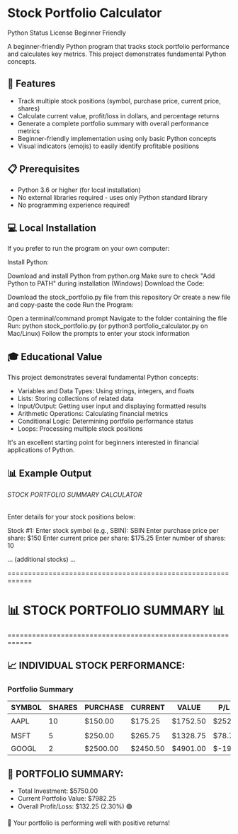 # Stock Portfolio Calculator
Python Status License Beginner Friendly

A beginner-friendly Python program that tracks stock portfolio performance and calculates key metrics. This project demonstrates fundamental Python concepts.

## 🌟 Features
* Track multiple stock positions (symbol, purchase price, current price, shares)
* Calculate current value, profit/loss in dollars, and percentage returns
* Generate a complete portfolio summary with overall performance metrics
* Beginner-friendly implementation using only basic Python concepts
* Visual indicators (emojis) to easily identify profitable positions


## 📋 Prerequisites
* Python 3.6 or higher (for local installation)
* No external libraries required - uses only Python standard library
* No programming experience required!

## 💻 Local Installation
If you prefer to run the program on your own computer:

Install Python:

Download and install Python from python.org
Make sure to check "Add Python to PATH" during installation (Windows)
Download the Code:

Download the stock_portfolio.py file from this repository
Or create a new file and copy-paste the code
Run the Program:

Open a terminal/command prompt
Navigate to the folder containing the file
Run: python stock_portfolio.py (or python3 portfolio_calculator.py on Mac/Linux)
Follow the prompts to enter your stock information
## 🎓 Educational Value
This project demonstrates several fundamental Python concepts:

- Variables and Data Types: Using strings, integers, and floats
- Lists: Storing collections of related data
- Input/Output: Getting user input and displaying formatted results
- Arithmetic Operations: Calculating financial metrics
- Conditional Logic: Determining portfolio performance status
- Loops: Processing multiple stock positions

It's an excellent starting point for beginners interested in financial applications of Python.

## 📊 Example Output

###### STOCK PORTFOLIO SUMMARY CALCULATOR 

Enter details for your stock positions below:

Stock #1:
Enter stock symbol (e.g., SBIN): SBIN
Enter purchase price per share: $150
Enter current price per share: $175.25
Enter number of shares: 10

... (additional stocks) ...

============================================================
# 📊 STOCK PORTFOLIO SUMMARY 📊
============================================================

📈 INDIVIDUAL STOCK PERFORMANCE:
------------------------------------------------------------
### Portfolio Summary

| SYMBOL | SHARES | PURCHASE | CURRENT  | VALUE    | P/L ($)  | P/L (%) | STATUS |
|--------|--------|----------|----------|----------|----------|---------|--------|
| AAPL   | 10     | $150.00  | $175.25  | $1752.50 | $252.50  | 16.83%  | 🟢     |
| MSFT   | 5      | $250.00  | $265.75  | $1328.75 | $78.75   | 6.30%   | 🟢     |
| GOOGL  | 2      | $2500.00 | $2450.50 | $4901.00 | $-199.00 | -2.00%  | 🔴     |


💼 PORTFOLIO SUMMARY:
------------------------------------------------------------
- Total Investment: $5750.00
- Current Portfolio Value: $7982.25
- Overall Profit/Loss: $132.25 (2.30%) 🟢

🎉 Your portfolio is performing well with positive returns!
